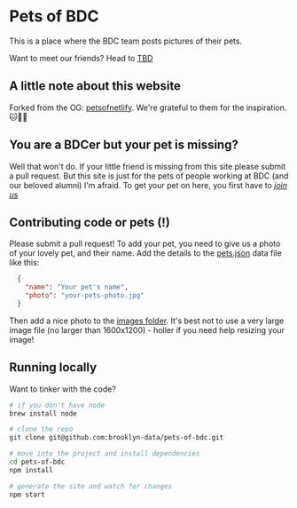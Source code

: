 # Pets of BDC

This is a place where the BDC team posts pictures of their pets.

Want to meet our friends? Head to [TBD](http://www.google.com)

## A little note about this website

Forked from the OG: [petsofnetlify](https://github.com/netlify/petsofnetlify). We're grateful to them for the inspiration. 🐱🫶🐶

## You are a BDCer but your pet is missing?

Well that won't do. If your little friend is missing from this site please submit a pull request. But this site is just for the pets of people working at BDC (and our beloved alumni) I'm afraid. To get your pet on here, you first have to _[join us](https://www.brooklyndata.co/careers)_

## Contributing code or pets (!)

Please submit a pull request! To add your pet, you need to give us a photo of your lovely pet, and their name. Add the details to the [pets.json](src/_data/pets.json) data file like this:

```json
  {
    "name": "Your pet's name",
    "photo": "your-pets-photo.jpg"
  }
```

Then add a nice photo to the [images folder](src/images). It's best not to use a very large image file (no larger than 1600x1200) - holler if you need help resizing your image!

## Running locally

Want to tinker with the code?

```sh
# if you don't have node 
brew install node

# clone the repo
git clone git@github.com:brooklyn-data/pets-of-bdc.git

# move into the project and install dependencies
cd pets-of-bdc
npm install

# generate the site and watch for changes
npm start
```
